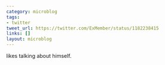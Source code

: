 ```yaml
---
category: microblog
tags:
- twitter
tweet_url: https://twitter.com/ExMember/status/1182238415
links: []
layout: microblog
---
```

likes talking about himself.
